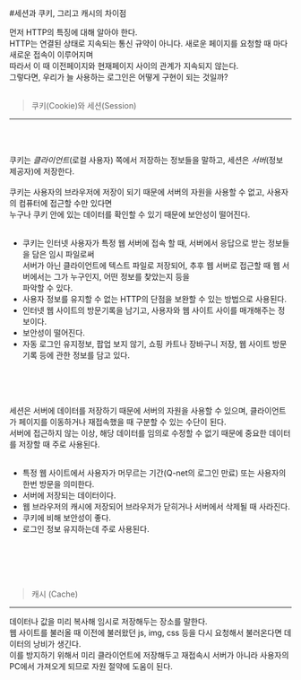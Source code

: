 #세션과 쿠키, 그리고 캐시의 차이점

먼저 HTTP의 특징에 대해 알아야 한다.<br/>
HTTP는 연결된 상태로 지속되는 통신 규약이 아니다. 새로운 페이지를 요청할 때 마다 새로운 접속이 이루어지며<br/>
따라서 이 때 이전페이지와 현재페이지 사이의 관계가 지속되지 않는다.<br/>
그렇다면, 우리가 늘 사용하는 로그인은 어떻게 구현이 되는 것일까?<br/>
<br/>
> 쿠키(Cookie)와 세션(Session)

---
<br/>
<br/>


쿠키는 *클라이언트*(로컬 사용자) 쪽에서 저장하는 정보들을 말하고, 세션은 *서버*(정보 제공자)에 저장한다.<br/>
<br/>
쿠키는 사용자의 브라우저에 저장이 되기 때문에 서버의 자원을 사용할 수 없고, 사용자의 컴퓨터에 접근할 수만 있다면<br/>
누구나 쿠키 안에 있는 데이터를 확인할 수 있기 때문에 보안성이 떨어진다.<br/>
<br/>
* 쿠키는 인터넷 사용자가 특정 웹 서버에 접속 할 때, 서버에서 응답으로 받는 정보들을 담은 임시 파일로써<br/>
서버가 아닌 클라이언트에 텍스트 파일로 저장되어, 추후 웹 서버로 접근할 때 웹 서버에서는 그가 누구인지, 어떤 정보를 찾았는지 등을<br/>
파악할 수 있다.<br/>
* 사용자 정보를 유지할 수 없는 HTTP의 단점을 보완할 수 있는 방법으로 사용된다.<br/>
* 인터넷 웹 사이트의 방문기록을 남기고, 사용자와 웹 사이트 사이를 매개해주는 정보이다.<br/>
* 보안성이 떨어진다.<br/>
* 자동 로그인 유지정보, 팝업 보지 않기, 쇼핑 카트나 장바구니 저장, 웹 사이트 방문기록 등에 관한 정보를 담고 있다.<br/>
<br/>
<br/>
<br/>


세션은 서버에 데이터를 저장하기 때문에 서버의 자원을 사용할 수 있으며, 클라이언트가 페이지를 이동하거나 재접속했을 때 구분할 수 있는 수단이 된다.<br/>
서버에 접근하지 않는 이상, 해당 데이터를 임의로 수정할 수 없기 때문에 중요한 데이터를 저장할 때 주로 사용된다.<br/>
<br/>
* 특정 웹 사이트에서 사용자가 머무르는 기간(Q-net의 로그인 만료) 또는 사용자의 한번 방문을 의미한다.<br/>
* 서버에 저장되는 데이터이다.<br/>
* 웹 브라우저의 캐시에 저장되어 브라우저가 닫히거나 서버에서 삭제될 때 사라진다.<br/>
* 쿠키에 비해 보안성이 좋다.<br/>
* 로그인 정보 유지하는데 주로 사용된다.<br/>
<br/>
<br/>
<br/>
<br/>


>캐시 (Cache)
---

데이터나 값을 미리 복사해 임시로 저장해두는 장소를 말한다.<br/>
웹 사이트를 불러올 때 이전에 불러왔던 js, img, css 등을 다시 요청해서 불러온다면 데이터의 낭비가 생긴다.<br/>
이를 방지하기 위해서 미리 클라이언트에 저장해두고 재접속시 서버가 아니라 사용자의 PC에서 가져오게 되므로 자원 절약에 도움이 된다.<br/>

